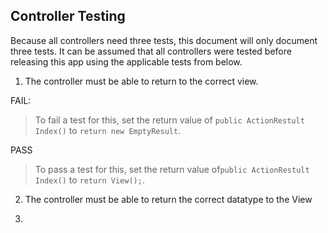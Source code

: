 ## Controller Testing
Because all controllers need three tests, this document will only document three tests. It can be assumed that all controllers were tested before releasing this app using the applicable tests from below.

1. The controller must be able to return to the correct view.  

  FAIL:  
>To fail a test for this, set the return value of `public ActionRestult Index()` to `return new EmptyResult`.  

  PASS
  >To pass a test for this, set the return value of`public ActionRestult Index()` to `return View();`.

2. The controller must be able to return the correct datatype to the View

3.
